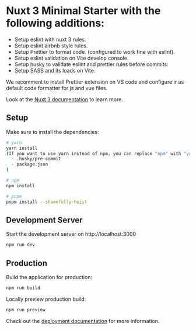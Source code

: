 # Nuxt 3 Minimal Starter with the following additions:

- Setup eslint with nuxt 3 rules.
- Setup eslint airbnb style rules.
- Setup Prettier to format code. (configured to work fine with eslint).
- Setup eslint validation on Vite develop console.
- Setup husky to validate eslint and prettier rules before commits.
- Setup SASS and its loads on Vite.

We recomment to install Prettier extension on VS code and configure ir as default code formatter for js and vue files.

Look at the [Nuxt 3 documentation](https://nuxt.com/docs/getting-started/introduction) to learn more.

## Setup

Make sure to install the dependencies:

```bash
# yarn
yarn install
(If you want to use yarn instead of npm, you can replace "npm" with "yarn" in the following files:
  - .husky/pre-commit
  - package.json
)

# npm
npm install

# pnpm
pnpm install --shamefully-hoist
```

## Development Server

Start the development server on http://localhost:3000

```bash
npm run dev
```

## Production

Build the application for production:

```bash
npm run build
```

Locally preview production build:

```bash
npm run preview
```

Check out the [deployment documentation](https://nuxt.com/docs/getting-started/deployment) for more information.
